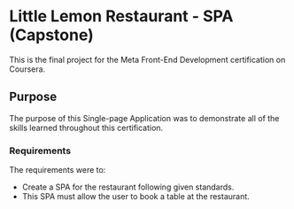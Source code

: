 # Little Lemon Restaurant - SPA (Capstone)

This is the final project for the Meta Front-End Development certification on Coursera.

## Purpose

The purpose of this Single-page Application was to demonstrate all of the skills learned throughout this certification.

### Requirements

The requirements were to:

- Create a SPA for the restaurant following given standards.
- This SPA must allow the user to book a table at the restaurant.

